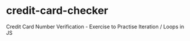 # credit-card-checker
Credit Card Number Verification - Exercise to Practise Iteration / Loops in JS
